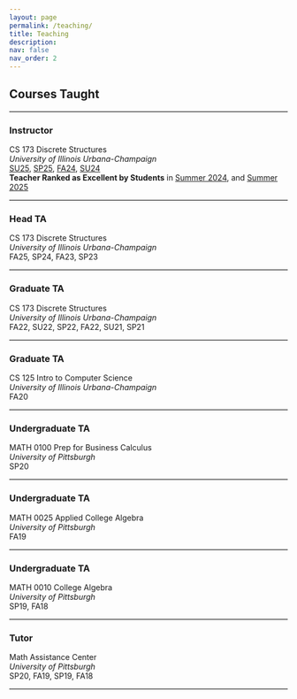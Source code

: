 ```yaml
---
layout: page
permalink: /teaching/
title: Teaching
description: 
nav: false
nav_order: 2
---
```


## Courses Taught

<hr style="border: 0; border-top: 1px solid lightgray; margin: 1em 0;" />

### **Instructor**
CS 173 Discrete Structures\
_University of Illinois Urbana-Champaign_\
[SU25](https://courses.grainger.illinois.edu/cs173/su2025/ALL-lectures/index.html), [SP25](https://courses.grainger.illinois.edu/cs173/sp2025/ALL-lectures/index.html), [FA24](https://courses.grainger.illinois.edu/cs173/fa2024/ALL-lectures/index.html), [SU24](https://courses.grainger.illinois.edu/cs173/su2024/ALL-lectures/index.html)\
<b>Teacher Ranked as Excellent by Students</b> in [Summer 2024](https://citl.illinois.edu/docs/default-source/teachers-ranked-as-excellent/tre-2024-summer.pdf), and [Summer 2025](https://citl.illinois.edu/docs/default-source/teachers-ranked-as-excellent/tre-2025-summer.pdf)

<hr style="border: 0; border-top: 1px solid lightgray; margin: 1em 0;" />

### **Head TA**
CS 173 Discrete Structures\
_University of Illinois Urbana-Champaign_\
FA25, SP24, FA23, SP23

<hr style="border: 0; border-top: 1px solid lightgray; margin: 1em 0;" />

### **Graduate TA**
CS 173 Discrete Structures\
_University of Illinois Urbana-Champaign_\
FA22, SU22, SP22, FA22, SU21, SP21

<hr style="border: 0; border-top: 1px solid lightgray; margin: 1em 0;" />

### **Graduate TA**
CS 125 Intro to Computer Science\
_University of Illinois Urbana-Champaign_\
FA20

<hr style="border: 0; border-top: 1px solid lightgray; margin: 1em 0;" />

### **Undergraduate TA**
MATH 0100 Prep for Business Calculus\
_University of Pittsburgh_\
SP20

<hr style="border: 0; border-top: 1px solid lightgray; margin: 1em 0;" />

### **Undergraduate TA**
MATH 0025 Applied College Algebra\
_University of Pittsburgh_\
FA19

<hr style="border: 0; border-top: 1px solid lightgray; margin: 1em 0;" />

### **Undergraduate TA**
MATH 0010 College Algebra\
_University of Pittsburgh_\
SP19, FA18

<hr style="border: 0; border-top: 1px solid lightgray; margin: 1em 0;" />

### **Tutor**
Math Assistance Center\
_University of Pittsburgh_\
SP20, FA19, SP19, FA18

<hr style="border: 0; border-top: 1px solid lightgray; margin: 1em 0;" />




